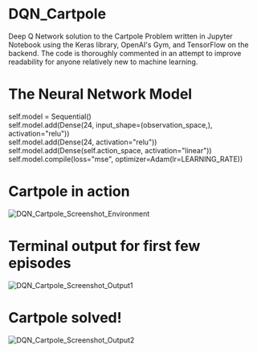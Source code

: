 # DQN_Cartpole
Deep Q Network solution to the Cartpole Problem written in Jupyter Notebook using the Keras library, OpenAI's Gym, and TensorFlow on the backend. The code is thoroughly commented in an attempt to improve readability for anyone relatively new to machine learning.

# The Neural Network Model
self.model = Sequential()  
self.model.add(Dense(24, input_shape=(observation_space,), activation="relu"))  
self.model.add(Dense(24, activation="relu"))  
self.model.add(Dense(self.action_space, activation="linear"))  
self.model.compile(loss="mse", optimizer=Adam(lr=LEARNING_RATE))

# Cartpole in action
![DQN_Cartpole_Screenshot_Environment](https://user-images.githubusercontent.com/88697660/218208279-93d4f6d8-df5e-4d56-a50c-3282b54ac4c4.png)

# Terminal output for first few episodes
![DQN_Cartpole_Screenshot_Output1](https://user-images.githubusercontent.com/88697660/218207359-406941db-5776-4824-aa11-52bcd6bdf55d.png)

# Cartpole solved!
![DQN_Cartpole_Screenshot_Output2](https://user-images.githubusercontent.com/88697660/218207369-f3620cfb-338e-4b45-a688-739b4519eeaa.png)
